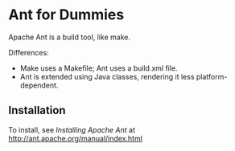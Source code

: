 Ant for Dummies
===============

Apache Ant is a build tool, like make.

Differences:
* Make uses a Makefile; Ant uses a build.xml file.
* Ant is extended using Java classes, rendering it less platform-dependent.

## Installation
To install, see _Installing Apache Ant_ at http://ant.apache.org/manual/index.html

